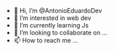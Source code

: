 - 👋 Hi, I’m @AntonioEduardoDev
- 👀 I’m interested in web dev
- 🌱 I’m currently learning Js
- 💞️ I’m looking to collaborate on ... 
- 📫 How to reach me ...

<!---
AntonioEduardoDev/AntonioEduardoDev is a ✨ special ✨ repository because its `README.md` (this file) appears on your GitHub profile.
You can click the Preview link to take a look at your changes.
--->
